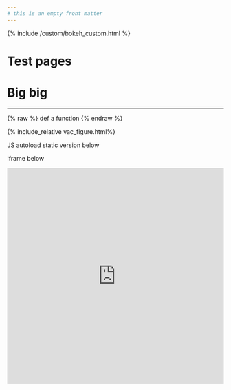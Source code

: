 ```yaml
---
# this is an empty front matter
---
```

{% include /custom/bokeh_custom.html %}
# Test pages

# Big big
---



{% raw %}
def a function
{% endraw %}

{% include_relative vac_figure.html%}

JS autoload static version below


<script src="larimer_covid/blob/main/fig_embeds/vac.js" id="8999b494-ed6a-4d6e-89c6-6ef73631a8a9"></script>

iframe below

<iframe src="https://www.datamidden.com/larimer_covid/vac_figure.html"
    sandbox="allow-same-origin allow-scripts"
    width="100%"
    height="500"
    scrolling="no"
    seamless="seamless"
    frameborder="0">



components

<div class="bk-root" id="489a7856-8ee6-40c7-bd85-ffac5525525a" data-root-id="16728"></div>


_link_



